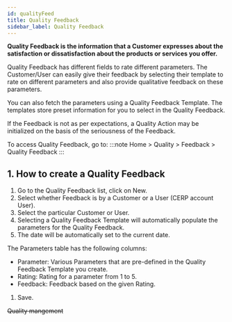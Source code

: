 ```yaml
---
id: qualityFeed
title: Quality Feedback
sidebar_label: Quality Feedback
---
```


**Quality Feedback is the information that a Customer expresses about the satisfaction or dissatisfaction about the products or services you offer.**

Quality Feedback has different fields to rate different parameters. The Customer/User can easily give their feedback by selecting their template to rate on different parameters and also provide qualitative feedback on these parameters.

You can also fetch the parameters using a Quality Feedback Template. The templates store preset information for you to select in the Quality Feedback.

If the Feedback is not as per expectations, a Quality Action may be initialized on the basis of the seriousness of the Feedback.

To access Quality Feedback, go to:
:::note
Home > Quality > Feedback > Quality Feedback
:::

## 1. How to create a Quality Feedback

1. Go to the Quality Feedback list, click on New.
1. Select whether Feedback is by a Customer or a User (CERP account User).
1. Select the particular Customer or User.
1. Selecting a Quality Feedback Template will automatically populate the parameters for the Quality Feedback.
1. The date will be automatically set to the current date.

The Parameters table has the following columns:

- Parameter: Various Parameters that are pre-defined in the Quality Feedback Template you create.
- Rating: Rating for a parameter from 1 to 5.
- Feedback: Feedback based on the given Rating.

1. Save.

~~Quality mangement~~
